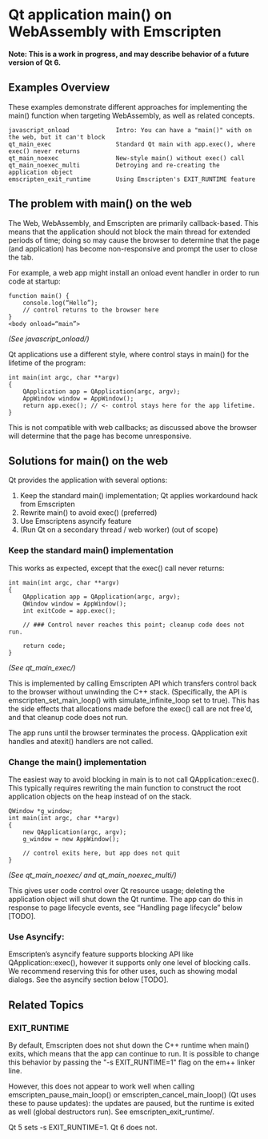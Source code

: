 # Qt application main() on WebAssembly with Emscripten


**Note: This is a work in progress, and may describe behavior of a future version of Qt 6.**

## Examples Overview

These examples demonstrate different approaches for implementing the main()
function when targeting WebAssembly, as well as related concepts.

    javascript_onload             Intro: You can have a "main()" with on the web, but it can't block
    qt_main_exec                  Standard Qt main with app.exec(), where exec() never returns
    qt_main_noexec                New-style main() without exec() call
    qt_main_noexec_multi          Detroying and re-creating the application object
    emscripten_exit_runtime       Using Emscripten's EXIT_RUNTIME feature

## The problem with main() on the web

The Web, WebAssembly, and Emscripten are primarily callback-based. This means that the application should
not block the main thread for extended periods of time; doing so may cause the browser to determine that
the page (and application) has become non-responsive and prompt the user to close the tab.

For example, a web app might install an onload event handler in order to run code at startup:

```
function main() {
    console.log(“Hello”);
    // control returns to the browser here
}
<body onload=“main”>
```
*(See javascript_onload/)*

Qt applications use a different style, where control stays in main() for the lifetime of the program:

```
int main(int argc, char **argv)
{
    QApplication app = QApplication(argc, argv);
    AppWindow window = AppWindow();
    return app.exec(); // <- control stays here for the app lifetime.
}
```
This is not compatible with web callbacks; as discussed above the browser will determine that the
page has become unresponsive.

## Solutions for main() on the web

Qt provides the application with several options:

1) Keep the standard main() implementation; Qt applies workardound hack from Emscripten
2) Rewrite main() to avoid exec() (preferred)
3) Use Emscriptens asyncify feature
4) (Run Qt on a secondary thread / web worker) (out of scope)

### Keep the standard main() implementation

This works as expected, except that the exec() call never returns:

```
int main(int argc, char **argv)
{
    QApplication app = QApplication(argc, argv);
    QWindow window = AppWindow();
    int exitCode = app.exec();

    // ### Control never reaches this point; cleanup code does not run.

    return code;
}
```
*(See qt_main_exec/)*

This is implemented by calling Emscripten API which transfers control back to the browser without
unwinding the C++ stack. (Specifically, the API is emscripten_set_main_loop() with simulate_infinite_loop
set to true). This has the side effects that allocations made before the exec() call are not free'd,
and that cleanup code does not run.

The app runs until the browser terminates the process. QApplication exit handles and atexit()
handlers are not called.

### Change the main() implementation

The easiest way to avoid blocking in main is to not call QApplication::exec(). This typically
requires rewriting the main function to construct the root application objects on the heap
instead of on the stack.

```
QWindow *g_window;
int main(int argc, char **argv)
{
    new QApplication(argc, argv);
    g_window = new AppWindow();

    // control exits here, but app does not quit
}
```
*(See qt_main_noexec/ and qt_main_noexec_multi/)*

This gives user code control over Qt resource usage; deleting the application object will
shut down the Qt runtime. The app can do this in response to page lifecycle events, see
“Handling page lifecycle” below [TODO].

### Use Asyncify:

Emscripten’s asyncify feature supports blocking API like QApplication::exec(), however it
supports only one level of blocking calls. We recommend reserving this for other uses, such
as showing modal dialogs. See the asyncify section below [TODO].

##  Related Topics

### EXIT_RUNTIME

By default, Emscripten does not shut down the C++ runtime when main() exits, which means that the app
can continue to run. It is possible to change this behavior by passing the "-s EXIT_RUNTIME=1" flag
on the em++ linker line.

However, this does not appear to work well when calling emscripten_pause_main_loop() or emscripten_cancel_main_loop()
(Qt uses these to pause updates): the updates are paused, but the runtime is exited as well (global destructors run).
See emscripten_exit_runtime/.

Qt 5 sets -s EXIT_RUNTIME=1. Qt 6 does not.
